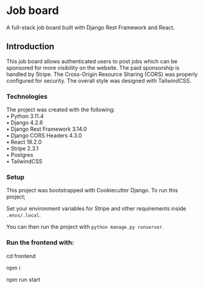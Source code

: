 # Job board
 A full-stack job board built with Django Rest Framework and React.

## Introduction
This job board allows authenticated users to post jobs which can be sponsored for more visibility on the website. The paid sponsorship is handled by Stripe. The Cross-Origin Resource Sharing (CORS) was properly configured for security. The overall style was designed with TailwindCSS.

### Technologies
The project was created with the following:
<br/>
    • Python 3.11.4 <br/>
    • Django 4.2.6 <br/>
    • Django Rest Framework 3.14.0 <br/>
    • Django CORS Headers 4.3.0 <br/>
    • React 18.2.0 <br/>
    • Stripe 2.3.1 <br/>
    • Postgres <br/>
    • TailwindCSS <br/>

### Setup
This project was bootstrapped with Cookiecutter Django. To run this project;
<p>Set your environment variables for Stripe and other requirements inside <code>.envs/.local</code>.</p>
<p>You can then run the project with <code>python manage.py runserver</code>.</p>

### Run the frontend with:
<div>
<p>cd frontend</p>
<p>npm i</p>
<p>npm run start</p>
</div>
